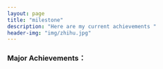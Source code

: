 ```yaml
---
layout: page
title: "milestone"
description: "Here are my current achievements "
header-img: "img/zhihu.jpg"
---
```





###  Major Achievements：




